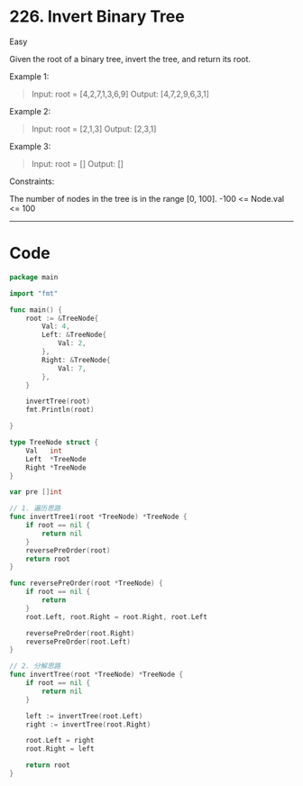 # 226. Invert Binary Tree

Easy

Given the root of a binary tree, invert the tree, and return its root.

 

Example 1:
> Input: root = [4,2,7,1,3,6,9]
Output: [4,7,2,9,6,3,1]

Example 2:
> Input: root = [2,1,3]
Output: [2,3,1]

Example 3:
> Input: root = []
Output: []
 

Constraints:

The number of nodes in the tree is in the range [0, 100].
-100 <= Node.val <= 100

---

# Code
```go
package main

import "fmt"

func main() {
	root := &TreeNode{
		Val: 4,
		Left: &TreeNode{
			Val: 2,
		},
		Right: &TreeNode{
			Val: 7,
		},
	}

	invertTree(root)
	fmt.Println(root)

}

type TreeNode struct {
	Val   int
	Left  *TreeNode
	Right *TreeNode
}

var pre []int

// 1. 遍历思路
func invertTree1(root *TreeNode) *TreeNode {
	if root == nil {
		return nil
	}
	reversePreOrder(root)
	return root
}

func reversePreOrder(root *TreeNode) {
	if root == nil {
		return
	}
	root.Left, root.Right = root.Right, root.Left

	reversePreOrder(root.Right)
	reversePreOrder(root.Left)
}

// 2. 分解思路
func invertTree(root *TreeNode) *TreeNode {
	if root == nil {
		return nil
	}

	left := invertTree(root.Left)
	right := invertTree(root.Right)

	root.Left = right
	root.Right = left

	return root
}
```
